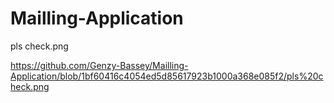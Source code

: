 # Mailling-Application
pls check.png

https://github.com/Genzy-Bassey/Mailling-Application/blob/1bf60416c4054ed5d85617923b1000a368e085f2/pls%20check.png
